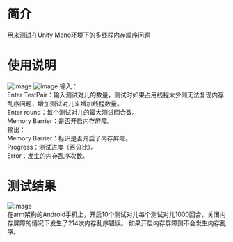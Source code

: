 # 简介
用来测试在Unity Mono环境下的多线程内存顺序问题
# 使用说明
![image](https://user-images.githubusercontent.com/2322181/153714613-26d04daf-516a-418f-84fc-d02be77282d7.png)
![image](https://user-images.githubusercontent.com/2322181/153714602-6ca0c1bf-cb03-43e7-bee4-084c9f7f3fcb.png)
输入：  
Enter TestPair：输入测试对儿的数量，测试时如果占用线程太少则无法复现内存乱序问题，增加测试对儿来增加线程数量。  
Enter round：每个测试对儿的最大测试回合数。  
Memory Barrier：是否开启内存屏障。  
输出：  
Memory Barrier：标识是否开启了内存屏障。  
Progress：测试进度（百分比）。  
Error：发生的内存乱序次数。  
# 测试结果
![image](https://user-images.githubusercontent.com/2322181/153716272-9b7a7f6c-e5bc-4cb3-8d08-d59953c0fee6.png)   
在arm架构的Android手机上，开启10个测试对儿每个测试对儿1000回合，关闭内存屏障的情况下发生了214次内存乱序错误。
如果开启内存屏障则不会发生内存乱序。

